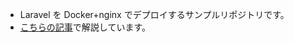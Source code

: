 -   Laravel を Docker+nginx でデプロイするサンプルリポジトリです。
-   [こちらの記事](https://qiita.com/ppputtyo/items/80bccea017fae16e9864)で解説しています。
